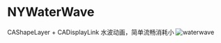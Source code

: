 # NYWaterWave
CAShapeLayer + CADisplayLink 水波动画，简单流畅消耗小
![waterwave](https://github.com/lfny2580832/NYWaterWave/blob/master/waterwave.gif)
